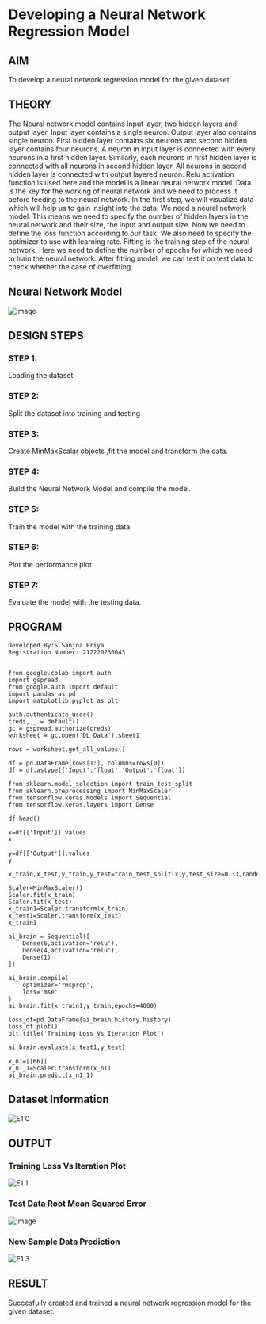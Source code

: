 # Developing a Neural Network Regression Model

## AIM

To develop a neural network regression model for the given dataset.

## THEORY

The Neural network model contains input layer, two hidden layers and output layer. Input layer contains a single neuron. Output layer also contains single neuron. First hidden layer contains six neurons and second hidden layer contains four neurons. A neuron in input layer is connected with every neurons in a first hidden layer. Similarly, each neurons in first hidden layer is connected with all neurons in second hidden layer. All neurons in second hidden layer is connected with output layered neuron. Relu activation function is used here and the model is a linear neural network model. Data is the key for the working of neural network and we need to process it before feeding to the neural network. In the first step, we will visualize data which will help us to gain insight into the data. We need a neural network model. This means we need to specify the number of hidden layers in the neural network and their size, the input and output size. Now we need to define the loss function according to our task. We also need to specify the optimizer to use with learning rate. Fitting is the training step of the neural network. Here we need to define the number of epochs for which we need to train the neural network. After fitting model, we can test it on test data to check whether the case of overfitting.

## Neural Network Model

![image](https://user-images.githubusercontent.com/75235167/187084520-1af19950-cff6-4683-81ba-5b2665968baa.png)

## DESIGN STEPS

### STEP 1:

Loading the dataset

### STEP 2:

Split the dataset into training and testing

### STEP 3:

Create MinMaxScalar objects ,fit the model and transform the data.

### STEP 4:

Build the Neural Network Model and compile the model.

### STEP 5:

Train the model with the training data.

### STEP 6:

Plot the performance plot

### STEP 7:

Evaluate the model with the testing data.

## PROGRAM
```
Developed By:S.Sanjna Priya
Registration Number: 212220230043
```

```python3

from google.colab import auth
import gspread
from google.auth import default
import pandas as pd
import matplotlib.pyplot as plt

auth.authenticate_user()
creds, _ = default()
gc = gspread.authorize(creds)
worksheet = gc.open('DL Data').sheet1

rows = worksheet.get_all_values()

df = pd.DataFrame(rows[1:], columns=rows[0])
df = df.astype({'Input':'float','Output':'float'})

from sklearn.model_selection import train_test_split
from sklearn.preprocessing import MinMaxScaler
from tensorflow.keras.models import Sequential
from tensorflow.keras.layers import Dense

df.head()

x=df[['Input']].values
x

y=df[['Output']].values
y

x_train,x_test,y_train,y_test=train_test_split(x,y,test_size=0.33,random_state=11)

Scaler=MinMaxScaler()
Scaler.fit(x_train)
Scaler.fit(x_test)
x_train1=Scaler.transform(x_train)
x_test1=Scaler.transform(x_test)
x_train1

ai_brain = Sequential([
    Dense(6,activation='relu'),
    Dense(4,activation='relu'),
    Dense(1)
])

ai_brain.compile(
    optimizer='rmsprop',
    loss='mse'
)
ai_brain.fit(x_train1,y_train,epochs=4000)

loss_df=pd.DataFrame(ai_brain.history.history)
loss_df.plot()
plt.title('Training Loss Vs Iteration Plot')

ai_brain.evaluate(x_test1,y_test)

x_n1=[[66]]
x_n1_1=Scaler.transform(x_n1)
ai_brain.predict(x_n1_1)
```
## Dataset Information

![E1 0](https://user-images.githubusercontent.com/75234965/187119910-0c2b3461-cba9-47fc-9a70-f7930176fe79.PNG)

## OUTPUT

### Training Loss Vs Iteration Plot

![E1 1](https://user-images.githubusercontent.com/75234965/187120262-1531b3a8-d780-483d-9163-8ef0a0c27a37.PNG)

### Test Data Root Mean Squared Error

![image](https://user-images.githubusercontent.com/75234965/187120317-8cba881a-8b24-499e-8eed-f6d36ca7b522.png)

### New Sample Data Prediction

![E1 3](https://user-images.githubusercontent.com/75234965/187120386-36370204-9cac-4de4-a554-bf6be2034ffc.PNG)

## RESULT

Succesfully created and trained a neural network regression model for the given dataset.
